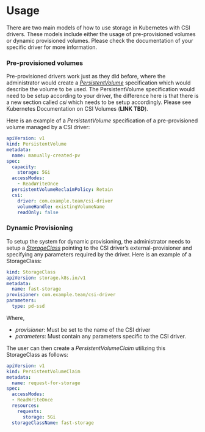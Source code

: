 # Usage
There are two main models of how to use storage in Kubernetes with CSI drivers. These models include either the usage of pre-provisioned volumes or dynamic provisioned volumes. Please check the documentation of your specific driver for more information.

### Pre-provisioned volumes
Pre-provisioned drivers work just as they did before, where the administrator would create a [_PersistentVolume_](https://kubernetes.io/docs/concepts/storage/persistent-volumes) specification which would describe the volume to be used. The PersistentVolume specification would need to be setup according to your driver, the difference here is that there is a new section called _csi_ which needs to be setup accordingly. Please see Kubernetes Documentation on CSI Volumes (**LINK TBD**).

Here is an example of a _PersistentVolume_ specification of a pre-provisioned volume managed by a CSI driver:

```yaml
apiVersion: v1
kind: PersistentVolume
metadata:
  name: manually-created-pv
spec:
  capacity:
    storage: 5Gi
  accessModes:
    - ReadWriteOnce
  persistentVolumeReclaimPolicy: Retain
  csi:
    driver: com.example.team/csi-driver
    volumeHandle: existingVolumeName
    readOnly: false
```

### Dynamic Provisioning
To setup the system for dynamic provisioning, the administrator needs to setup a [_StorageClass_](https://kubernetes.io/docs/concepts/storage/storage-classes) pointing to the CSI driver’s external-provisioner and specifying any parameters required by the driver. Here is an example of a StorageClass:

```yaml
kind: StorageClass
apiVersion: storage.k8s.io/v1
metadata:
  name: fast-storage
provisioner: com.example.team/csi-driver
parameters:
  type: pd-ssd
```

Where,

* _provisioner_: Must be set to the name of the CSI driver
* _parameters_: Must contain any parameters specific to the CSI driver.

The user can then create a _PersistentVolumeClaim_ utilizing this StorageClass as follows:

```yaml
apiVersion: v1
kind: PersistentVolumeClaim
metadata:
  name: request-for-storage
spec:
  accessModes:
  - ReadWriteOnce
  resources:
    requests:
      storage: 5Gi
  storageClassName: fast-storage
```



